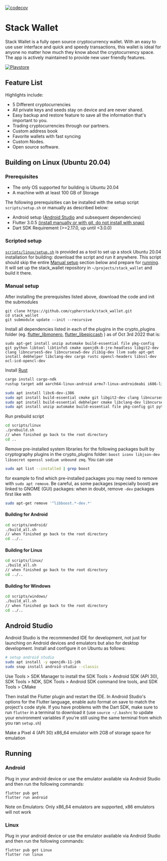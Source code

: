 [![codecov](https://codecov.io/gh/cypherstack/stack_wallet/branch/main/graph/badge.svg?token=PM1N56UTEW)](https://codecov.io/gh/cypherstack/stack_wallet)

# Stack Wallet
Stack Wallet is a fully open source cryptocurrency wallet. With an easy to use user interface and quick and speedy transactions, this wallet is ideal for anyone no matter how much they know about the cryptocurrency space. The app is actively maintained to provide new user friendly features.

[![Playstore](https://bluewallet.io/img/play-store-badge.svg)](https://play.google.com/store/apps/details?id=com.cypherstack.stackwallet)

## Feature List

Highlights include:
- 5 Different cryptocurrencies
- All private keys and seeds stay on device and are never shared.
- Easy backup and restore feature to save all the information that's important to you.
- Trading cryptocurrencies through our partners.
- Custom address book
- Favorite wallets with fast syncing
- Custom Nodes.
- Open source software.

## Building on Linux (Ubuntu 20.04)
### Prerequisites
- The only OS supported for building is Ubuntu 20.04
- A machine with at least 100 GB of Storage

The following prerequisities can be installed with the setup script `scripts/setup.sh` or manually as described below:

- Android setup ([Android Studio](https://developer.android.com/studio) and subsequent dependencies)
- Flutter 3.0.5 [(install manually or with git, do not install with snap)](https://docs.flutter.dev/get-started/install)
- Dart SDK Requirement (>=2.17.0, up until <3.0.0)

### Scripted setup
[`scripts/linux/setup.sh`](https://github.com/cypherstack/stack_wallet/blob/main/scripts/setup.sh) is provided as a tool to set up a stock Ubuntu 20.04 installation for building: download the script and run it anywhere.  This script should skip the entire [Manual setup](#manual-setup) section below and prepare for [running](#running).  It will set up the stack_wallet repository in `~/projects/stack_wallet` and build it there. 

### Manual setup
After installing the prerequisites listed above, download the code and init the submodules
```
git clone https://github.com/cypherstack/stack_wallet.git
cd stack_wallet
git submodule update --init --recursive
```

Install all dependencies listed in each of the plugins in the crypto_plugins folder (eg. [flutter_libmonero](https://github.com/cypherstack/flutter_libmonero/blob/main/howto-build-android.md), [flutter_libepiccash](https://github.com/cypherstack/flutter_libepiccash) ) as of Oct 3rd 2022 that is:
```
sudo apt-get install unzip automake build-essential file pkg-config git python libtool libtinfo5 cmake openjdk-8-jre-headless libgit2-dev clang libncurses5-dev libncursesw5-dev zlib1g-dev llvm sudo apt-get install debhelper libclang-dev cargo rustc opencl-headers libssl-dev ocl-icd-opencl-dev
```

Install [Rust](https://www.rust-lang.org/tools/install)
```bash
cargo install cargo-ndk
rustup target add aarch64-linux-android armv7-linux-androideabi i686-linux-android x86_64-linux-android

sudo apt install libc6-dev-i386
sudo apt install build-essential cmake git libgit2-dev clang libncurses5-dev libncursesw5-dev zlib1g-dev pkg-config llvm 
sudo apt install build-essential debhelper cmake libclang-dev libncurses5-dev clang libncursesw5-dev cargo rustc opencl-headers libssl-dev pkg-config ocl-icd-opencl-dev
sudo apt install unzip automake build-essential file pkg-config git python libtool libtinfo5 cmake openjdk-8-jre-headless
```

Run prebuild script
```bash
cd scripts/linux
./prebuild.sh
// when finished go back to the root directory
cd ..
```

Remove pre-installed system libraries for the following packages built by cryptography plugins in the crypto_plugins folder: `boost iconv libjson-dev libsecret openssl sodium unbound zmq`.  You can use
```bash
sudo apt list --installed | grep boost
```
for example to find which pre-installed packages you may need to remove with `sudo apt remove`.  Be careful, as some packages (especially boost) are linked to GNOME (GUI) packages: when in doubt, remove `-dev` packages first like with
```bash
sudo apt-get remove '^libboost.*-dev.*'
```
<!-- TODO: configure compiler to prefer built over system libraries -->

#### Building for Android
```bash
cd scripts/android/
./build_all.sh
// when finished go back to the root directory
cd ../..
```

#### Building for Linux
```bash
cd scripts/linux/
./build_all.sh
// when finished go back to the root directory
cd ../..
```

#### Building for Windows
```bash
cd scripts/windows/
./build_all.sh
// when finished go back to the root directory
cd ../..
```

## Android Studio
Android Studio is the recommended IDE for development, not just for launching on Android devices and emulators but also for desktop development.  Install and configure it on Ubuntu as follows:
```bash
# setup android studio
sudo apt install -y openjdk-11-jdk
sudo snap install android-studio --classic
```

Use Tools > SDK Manager to install the SDK Tools > Android SDK (API 30), SDK Tools > NDK, SDK Tools > Android SDK command line tools, and SDK Tools > CMake

Then install the Flutter plugin and restart the IDE.  In Android Studio's options for the Flutter language, enable auto format on save to match the project's code style.  If you have problems with the Dart SDK, make sure to run `flutter` in a terminal to download it (use `source ~/.bashrc` to update your environment variables if you're still using the same terminal from which you ran `setup.sh`)

Make a Pixel 4 (API 30) x86_64 emulator with 2GB of storage space for emulation

## Running
### Android
Plug in your android device or use the emulator available via Android Studio and then run the following commands:
```
flutter pub get
flutter run android
```

Note on Emulators: Only x86_64 emulators are supported, x86 emulators will not work

### Linux
Plug in your android device or use the emulator available via Android Studio and then run the following commands:
```
flutter pub get Linux
flutter run linux
```
